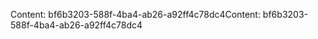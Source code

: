<span data-ttu-id="f941b-101">Content: bf6b3203-588f-4ba4-ab26-a92ff4c78dc4</span><span class="sxs-lookup"><span data-stu-id="f941b-101">Content: bf6b3203-588f-4ba4-ab26-a92ff4c78dc4</span></span>